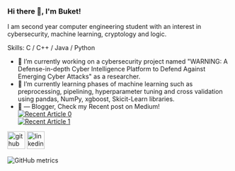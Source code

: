### Hi there 👋, I'm Buket!
I am second year computer engineering student with an interest in cybersecurity, machine learning, cryptology and logic.

Skills: C / C++ / Java / Python 

- 🔭 I’m currently working on a cybersecurity project named "WARNING: A Defense-in-depth Cyber Intelligence Platform to Defend Against Emerging Cyber Attacks" as a researcher. 
- 🌱 I’m currently learning phases of machine learning such as preprocessing, pipelining, hyperparameter tuning and cross validation using pandas, NumPy, xgboost, Skicit-Learn libraries. 
- 📝 &mdash; Blogger, Check my Recent post on Medium! 
    <br> <a target="_blank" href="https://github-readme-medium-recent-article.vercel.app/medium/@buketgencaydin/0"><img src="https://github-readme-medium-recent-article.vercel.app/medium/@buketgencaydin/0" alt="Recent Article 0"></a>
    <br> <a target="_blank" href="https://github-readme-medium-recent-article.vercel.app/medium/@buketgencaydin/1"><img src="https://github-readme-medium-recent-article.vercel.app/medium/@buketgencaydin/1" alt="Recent Article 1"></a>


[<img src='https://cdn.jsdelivr.net/npm/simple-icons@3.0.1/icons/github.svg' alt='github' height='40'>](https://github.com/buketgencaydin)  [<img src='https://cdn.jsdelivr.net/npm/simple-icons@3.0.1/icons/linkedin.svg' alt='linkedin' height='40'>](https://www.linkedin.com/in/https://www.linkedin.com/in/buketgencaydin//)  


![GitHub metrics](https://metrics.lecoq.io/buketgencaydin)  


